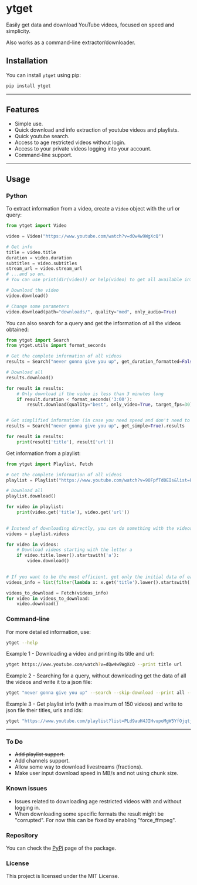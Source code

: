 # ytget

Easily get data and download YouTube videos, focused on speed and simplicity.

Also works as a command-line extractor/downloader.

## Installation

You can install `ytget` using pip:

```bash
pip install ytget
```
---
## Features

- Simple use.
- Quick download and info extraction of youtube videos and playlists.
- Quick youtube search.
- Access to age restricted videos without login.
- Access to your private videos logging into your account.
- Command-line support.
---
## Usage

### Python

To extract information from a video, create a `Video` object with the url or query:
```python
from ytget import Video

video = Video("https://www.youtube.com/watch?v=dQw4w9WgXcQ")

# Get info
title = video.title
duration = video.duration
subtitles = video.subtitles
stream_url = video.stream_url
# ...and so on. 
# You can use print(dir(video)) or help(video) to get all available info and parameters.

# Download the video
video.download()

# Change some parameters
video.download(path="downloads/", quality="med", only_audio=True)
```

You can also search for a query and get the information of all the videos obtained:
```python
from ytget import Search
from ytget.utils import format_seconds

# Get the complete information of all videos
results = Search("never gonna give you up", get_duration_formatted=False).results

# Download all
results.download()

for result in results:
    # Only download if the video is less than 3 minutes long
    if result.duration < format_seconds('3:00'):
        result.download(quality="best", only_video=True, target_fps=30)


# Get simplified information (in case you need speed and don't need to download)
results = Search("never gonna give you up", get_simple=True).results

for result in results:
    print(result['title'], result['url'])
```

Get information from a playlist:
```python
from ytget import Playlist, Fetch

# Get the complete information of all videos
playlist = Playlist("https://www.youtube.com/watch?v=9OFpfTd0EIs&list=PLd9auH4JIHvupoMgW5YfOjqtj6Lih0MKw")

# Download all
playlist.download()

for video in playlist:
    print(video.get('title'), video.get('url'))

    
# Instead of downloading directly, you can do something with the videos before
videos = playlist.videos

for video in videos:
    # Download videos starting with the letter a
    if video.title.lower().startswith('a'):
        video.download()

        
# If you want to be the most efficient, get only the initial data of each video
videos_info = list(filter(lambda x: x.get('title').lower().startswith('b'), playlist.videos_info))

videos_to_download = Fetch(videos_info)
for video in videos_to_download:
    video.download()
```

### Command-line
For more detailed information, use:
```bash
ytget --help
```

Example 1 - Downloading a video and printing its title and url:
```bash
ytget https://www.youtube.com/watch?v=dQw4w9WgXcQ --print title url
```

Example 2 - Searching for a query, without downloading get the data of all the videos and write it to a json file:
```bash
ytget "never gonna give you up" --search --skip-download --print all --write-to-json
```

Example 3 - Get playlist info (with a maximum of 150 videos) and write to json file their titles, urls and ids:
```bash
ytget "https://www.youtube.com/playlist?list=PLd9auH4JIHvupoMgW5YfOjqtj6Lih0MKw" --max-length 150 --print title url video_id --skip-download --write-to-json
```
---
### To Do
- ~~Add playlist support.~~
- Add channels support.
- Allow some way to download livestreams (fractions).
- Make user input download speed in MB/s and not using chunk size.

### Known issues
- Issues related to downloading age restricted videos with and without logging in.
- When downloading some specific formats the result might be "corrupted". For now this can be fixed by enabling "force_ffmpeg".

### Repository

You can check the [PyPi](https://pypi.org/project/ytget) page of the package.

### License

This project is licensed under the MIT License.
